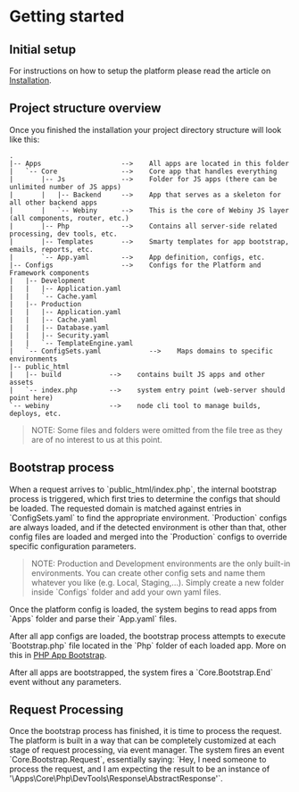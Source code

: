 # Getting started

## Initial setup

For instructions on how to setup the platform please read the article on [Installation](/Docs/en/Guides/installation.md).

## Project structure overview

Once you finished the installation your project directory structure will look like this:

    .
    |-- Apps                    -->    All apps are located in this folder
    |   `-- Core                -->    Core app that handles everything
    |       |-- Js              -->    Folder for JS apps (there can be unlimited number of JS apps)
    |       |   |-- Backend     -->    App that serves as a skeleton for all other backend apps
    |       |   `-- Webiny      -->    This is the core of Webiny JS layer (all components, router, etc.)
    |       |-- Php             -->    Contains all server-side related processing, dev tools, etc.
    |       |-- Templates       -->    Smarty templates for app bootstrap, emails, reports, etc.
    |       `-- App.yaml        -->    App definition, configs, etc.
    |-- Configs                 -->    Configs for the Platform and Framework components
    |   |-- Development               
    |   |   |-- Application.yaml
    |   |   `-- Cache.yaml
    |   |-- Production                
    |   |   |-- Application.yaml
    |   |   |-- Cache.yaml
    |   |   |-- Database.yaml
    |   |   |-- Security.yaml
    |   |   `-- TemplateEngine.yaml
    |   `-- ConfigSets.yaml            -->    Maps domains to specific environments
    |-- public_html
    |   |-- build            -->    contains built JS apps and other assets
    |   `-- index.php        -->    system entry point (web-server should point here) 
    `-- webiny               -->    node cli tool to manage builds, deploys, etc.    

> NOTE: Some files and folders were omitted from the file tree as they are of no interest to us at this point.

## Bootstrap process

When a request arrives to \`public\_html\/index.php\`, the internal bootstrap process is triggered, which first tries to determine the configs that should be loaded. The requested domain is matched against entries in \`ConfigSets.yaml\` to find the appropriate environment. \`Production\` configs are always loaded, and if the detected environment is other than that, other config files are loaded and merged into the \`Production\` configs to override specific configuration parameters.

> NOTE: Production and Development environments are the only built-in environments. You can create other config sets and name them whatever you like \(e.g. Local, Staging,...\). Simply create a new folder inside \`Configs\` folder and add your own yaml files.

Once the platform config is loaded, the system begins to read apps from \`Apps\` folder and parse their \`App.yaml\` files.

After all app configs are loaded, the bootstrap process attempts to execute \`Bootstrap.php\` file located in the \`Php\` folder of each loaded app. More on this in [PHP App Bootstrap](/app-bootstrap.md).

 After all apps are bootstrapped, the system fires a \`Core.Bootstrap.End\` event without any parameters.

## Request Processing

Once the bootstrap process has finished, it is time to process the request. The platform is built in a way that can be completely customized at each stage of request processing, via event manager. The system fires an event \`Core.Bootstrap.Request\`, essentially saying: \`Hey, I need someone to process the request, and I am expecting the result to be an instance of '\Apps\Core\Php\DevTools\Response\AbstractResponse'\`.



